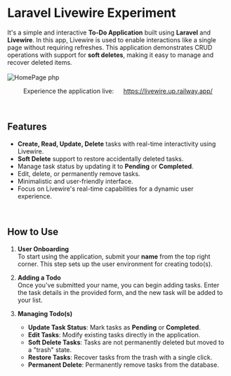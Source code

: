 # Laravel Livewire Experiment

It's a simple and interactive **To-Do Application** built using **Laravel** and **Livewire**. In this app, Livewire is used to enable interactions like a single page without requiring refreshes. This application demonstrates CRUD operations with support for **soft deletes**, making it easy to manage and recover deleted items.
<br><br>
<img src="https://github.com/user-attachments/assets/d3179eaa-deb4-4791-ac51-02614f6cdefb" alt="HomePage" />
php
<p align="center">Experience the application live: <img src="https://user-images.githubusercontent.com/34242279/198895174-067df900-8463-4455-9b1f-13a9b7e9ae6e.svg" height="14" width="14"/> <a href="https://livewire.up.railway.app/" target="_blank">https://livewire.up.railway.app/</a></p>

<br>

## Features

- **Create, Read, Update, Delete** tasks with real-time interactivity using Livewire.
- **Soft Delete** support to restore accidentally deleted tasks.
- Manage task status by updating it to **Pending** or **Completed**.
- Edit, delete, or permanently remove tasks.
- Minimalistic and user-friendly interface.
- Focus on Livewire's real-time capabilities for a dynamic user experience.

<br>

## How to Use

1. **User Onboarding**  
   To start using the application, submit your **name** from the top right corner. This step sets up the user environment for creating todo(s).

2. **Adding a Todo**  
   Once you've submitted your name, you can begin adding tasks. Enter the task details in the provided form, and the new task will be added to your list.

3. **Managing Todo(s)**
    - **Update Task Status**: Mark tasks as **Pending** or **Completed**.
    - **Edit Tasks**: Modify existing tasks directly in the application.
    - **Soft Delete Tasks**: Tasks are not permanently deleted but moved to a "trash" state.
    - **Restore Tasks**: Recover tasks from the trash with a single click.
    - **Permanent Delete**: Permanently remove tasks from the database.
